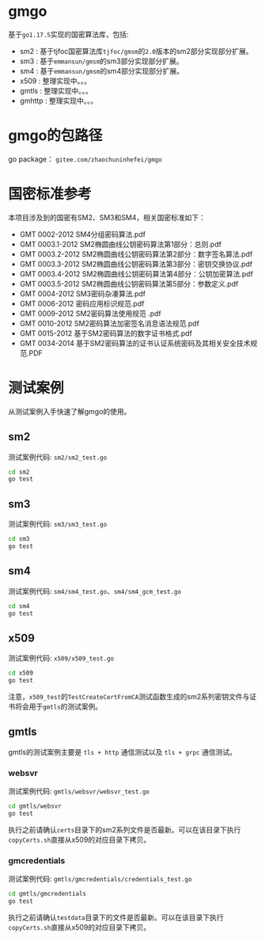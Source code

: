 gmgo
================
基于`go1.17.5`实现的国密算法库，包括:
- sm2 : 基于tjfoc国密算法库`tjfoc/gmsm`的`2.0`版本的sm2部分实现部分扩展。
- sm3 : 基于`emmansun/gmsm`的sm3部分实现部分扩展。
- sm4 : 基于`emmansun/gmsm`的sm4部分实现部分扩展。
- x509 : 整理实现中。。。
- gmtls : 整理实现中。。。
- gmhttp : 整理实现中。。。

# gmgo的包路径
go package： `gitee.com/zhaochuninhefei/gmgo`

# 国密标准参考
本项目涉及到的国密有SM2、SM3和SM4，相关国密标准如下：

- GMT 0002-2012 SM4分组密码算法.pdf
- GMT 0003.1-2012 SM2椭圆曲线公钥密码算法第1部分：总则.pdf
- GMT 0003.2-2012 SM2椭圆曲线公钥密码算法第2部分：数字签名算法.pdf
- GMT 0003.3-2012 SM2椭圆曲线公钥密码算法第3部分：密钥交换协议.pdf
- GMT 0003.4-2012 SM2椭圆曲线公钥密码算法第4部分：公钥加密算法.pdf
- GMT 0003.5-2012 SM2椭圆曲线公钥密码算法第5部分：参数定义.pdf
- GMT 0004-2012 SM3密码杂凑算法.pdf
- GMT 0006-2012 密码应用标识规范.pdf
- GMT 0009-2012 SM2密码算法使用规范 .pdf
- GMT 0010-2012 SM2密码算法加密签名消息语法规范.pdf
- GMT 0015-2012 基于SM2密码算法的数字证书格式.pdf
- GMT 0034-2014 基于SM2密码算法的证书认证系统密码及其相关安全技术规范.PDF

# 测试案例
从测试案例入手快速了解gmgo的使用。

## sm2
测试案例代码: `sm2/sm2_test.go`
```sh
cd sm2
go test

```

## sm3
测试案例代码: `sm3/sm3_test.go`
```sh
cd sm3
go test

```

## sm4
测试案例代码: `sm4/sm4_test.go`、`sm4/sm4_gcm_test.go`
```sh
cd sm4
go test

```

## x509
测试案例代码: `x509/x509_test.go`
```sh
cd x509
go test

```

注意，`x509_test`的`TestCreateCertFromCA`测试函数生成的sm2系列密钥文件与证书将会用于`gmtls`的测试案例。


## gmtls
gmtls的测试案例主要是 `tls + http` 通信测试以及 `tls + grpc` 通信测试。

### websvr
测试案例代码: `gmtls/websvr/websvr_test.go`
```sh
cd gmtls/websvr
go test

```

执行之前请确认`certs`目录下的sm2系列文件是否最新。可以在该目录下执行`copyCerts.sh`直接从x509的对应目录下拷贝。

### gmcredentials
测试案例代码: `gmtls/gmcredentials/credentials_test.go`
```sh
cd gmtls/gmcredentials
go test

```

执行之前请确认`testdata`目录下的文件是否最新。可以在该目录下执行`copyCerts.sh`直接从x509的对应目录下拷贝。
